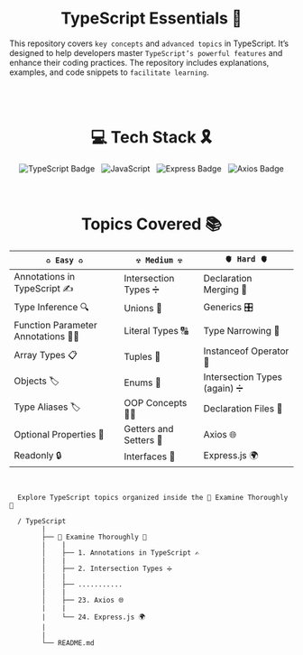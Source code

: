 
<div align="center">

# TypeScript Essentials 🚀

</div>

This repository covers `key concepts` and `advanced topics` in TypeScript. It’s designed to help developers master `TypeScript’s powerful features` and enhance their coding practices. The repository includes explanations, examples, and code snippets to `facilitate learning`.

</br>

<div align="center">

</br>

# 💻 Tech Stack 🎗️

![TypeScript Badge](https://img.shields.io/badge/TypeScript-3178C6?logo=typescript&logoColor=fff&style=for-the-badge) &nbsp;   ![JavaScript](https://img.shields.io/badge/javascript-%23323330.svg?style=for-the-badge&logo=javascript&logoColor=%23F7DF1E) &nbsp;   ![Express Badge](https://img.shields.io/badge/Express-000?logo=express&logoColor=fff&style=for-the-badge)  &nbsp; ![Axios Badge](https://img.shields.io/badge/Axios-5A29E4?logo=axios&logoColor=fff&style=for-the-badge)

</div>

</br>

<div align="center">

# Topics Covered 📚

| `♻️ Easy ♻️` | `☢️ Medium ☢️` | `🫀 Hard 🫀` | 
|---------------|-----------------|---------------|
| Annotations in TypeScript ✍️| Intersection Types ➗ |  Declaration Merging 🔗 |
| Type Inference 🔍|  Unions 🔄 |  Generics 🎛️ |
| Function Parameter Annotations 🧑‍💻|  Literal Types 🔠 |  Type Narrowing 🧠 |
| Array Types 📋|  Tuples 🎲 |  Instanceof Operator 🧳 |
| Objects 🏷️|  Enums 🔢 |  Intersection Types (again) ➗ |
| Type Aliases 🏷️|  OOP Concepts 🧑‍🏫 |  Declaration Files 📄 |
| Optional Properties 🧩|  Getters and Setters 🔑 | Axios 🌐 |
| Readonly 🔒|  Interfaces 📝 |  Express.js 🌍 |

</div>

</br>

      Explore TypeScript topics organized inside the 🔬 Examine Thoroughly 🧬

      / TypeScript 
            |   
            ├── 🔬 Examine Thoroughly 🧬
            |    |
            │    ├── 1. Annotations in TypeScript ✍️
            |    |
            │    ├── 2. Intersection Types ➗
            |    |
            │    ├── ...........
            |    |
            │    ├── 23. Axios 🌐
            |    |
            |    └── 24. Express.js 🌍
            |
            |   
            └── README.md